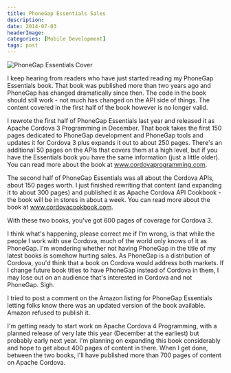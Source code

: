 ```yaml
---
title: PhoneGap Essentials Sales
description: 
date: 2014-07-03
headerImage: 
categories: [Mobile Development]
tags: post
---
```


![PhoneGap Essentials Cover](/images/covers/phonegap-essentials-cover-160.png)

I keep hearing from readers who have just started reading my PhoneGap Essentials book. That book was published more than two years ago and PhoneGap has changed dramatically since then. The code in the book should still work - not much has changed on the API side of things. The content covered in the first half of the book however is no longer valid.  
  
I rewrote the first half of PhoneGap Essentials last year and released it as Apache Cordova 3 Programming in December. That book takes the first 150 pages dedicated to PhoneGap development and PhoneGap tools and updates it for Cordova 3 plus expands it out to about 250 pages. There's an additional 50 pages on the APIs that covers them at a high level, but if you have the Essentials book you have the same information (just a little older).  You can read more about the book at www.cordovaprogramming.com.
  
The second half of PhoneGap Essentials was all about the Cordova APIs, about 150 pages worth. I just finished rewriting that content (and expanding it to about 300 pages) and published it as Apache Cordova API Cookbook - the book will be in stores in about a week. You can read more about the book at www.cordovacookbook.com.
  
With these two books, you've got 600 pages of coverage for Cordova 3.

I think what's happening, please correct me if I'm wrong, is that while the people I work with use Cordova, much of the world only knows of it as PhoneGap. I'm wondering whether not having PhoneGap in the title of my latest books is somehow hurting sales. As PhoneGap is a distribution of Cordova, you'd think that a book on Cordova would address both markets. If I change future book titles to have PhoneGap instead of Cordova in them, I may lose out on an audience that's interested in Cordova and not PhoneGap. Sigh.

I tried to post a comment on the Amazon listing for PhoneGap Essentials letting folks know there was an updated version of the book available. Amazon refused to publish it.

I'm getting ready to start work on Apache Cordova 4 Programming, with a planned release of very late this year (December at the earliest) but probably early next year. I'm planning on expanding this book considerably and hope to get about 400 pages of content in there. When I get done, between the two books, I'll have published more than 700 pages of content on Apache Cordova.